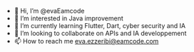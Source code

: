 - 👋 Hi, I’m @evaEamcode
- 👀 I’m interested in Java improvement
- 🌱 I’m currently learning Flutter, Dart, cyber security and IA
- 💞️ I’m looking to collaborate on APIs and IA developpement
- 📫 How to reach me eva.ezzeribi@eamcode.com

<!---
evaEamcode/evaEamcode is a ✨ special ✨ repository because its `README.md` (this file) appears on your GitHub profile.
You can click the Preview link to take a look at your changes.
--->
